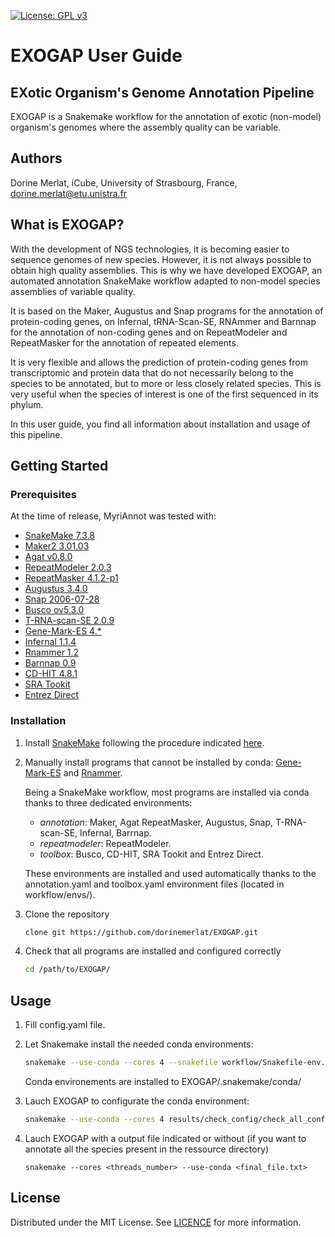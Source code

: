 [![License: GPL v3](https://img.shields.io/badge/License-GPLv3-blue.svg)](https://www.gnu.org/licenses/gpl-3.0)

# EXOGAP User Guide
## EXotic Organism's Genome Annotation Pipeline
EXOGAP is a Snakemake workflow for the annotation of exotic (non-model) organism's genomes where the assembly quality can be variable.

## Authors
Dorine Merlat, iCube, University of Strasbourg, France, dorine.merlat@etu.unistra.fr

## What is EXOGAP?

With the development of NGS technologies, it is becoming easier to sequence genomes of new species. However, it is not always possible to obtain high quality assemblies. This is why we have developed EXOGAP, an automated annotation SnakeMake workflow adapted to non-model species assemblies of variable quality. 

It is based on the Maker, Augustus and Snap programs for the annotation of protein-coding genes, on Infernal, tRNA-Scan-SE, RNAmmer and Barnnap for the annotation of non-coding genes and on RepeatModeler and RepeatMasker for the annotation of repeated elements. 

It is very flexible and allows the prediction of protein-coding genes from transcriptomic and protein data that do not necessarily belong to the species to be annotated, but to more or less closely related species. This is very useful when the species of interest is one of the first sequenced in its phylum. 

In this user guide, you find all information about installation and usage of this pipeline.

## Getting Started

### ****Prerequisites****

At the time of release, MyriAnnot was tested with: 

- [SnakeMake 7.3.8](https://snakemake.readthedocs.io/en/stable/)
- [Maker2 3.01.03](https://www.yandell-lab.org/software/maker.html)
- [Agat v0.8.0](https://github.com/NBISweden/AGAT)
- [RepeatModeler 2.0.3](https://github.com/Dfam-consortium/RepeatModeler)
- [RepeatMasker 4.1.2-p1](https://www.repeatmasker.org/)
- [Augustus 3.4.0](https://github.com/Gaius-Augustus/Augustus)
- [Snap 2006-07-28](https://github.com/KorfLab/SNAP)
- [Busco ov5.3.0](https://busco.ezlab.org)
- [T-RNA-scan-SE 2.0.9](http://lowelab.ucsc.edu/tRNAscan-SE/)
- [Gene-Mark-ES 4.*](http://opal.biology.gatech.edu/genemark/)
- [Infernal 1.1.4](http://eddylab.org/infernal/)
- [Rnammer 1.2](https://services.healthtech.dtu.dk/service.php?RNAmmer-1.2)
- [Barnnap 0.9](https://github.com/tseemann/barrnap)
- [CD-HIT 4.8.1](http://weizhong-lab.ucsd.edu/cd-hit/)
- [SRA Tookit](https://trace.ncbi.nlm.nih.gov/Traces/sra/sra.cgi?view=software)
- [Entrez Direct](https://www.ncbi.nlm.nih.gov/books/NBK179288/)


### Installation

1. Install [SnakeMake](https://snakemake.readthedocs.io/en/stable/) following the procedure indicated [here](https://snakemake.readthedocs.io/en/stable/getting_started/installation.html).

1. Manually install programs that cannot be installed by conda: [Gene-Mark-ES](http://opal.biology.gatech.edu/genemark/) and [Rnammer](https://services.healthtech.dtu.dk/service.php?RNAmmer-1.2).

    Being a SnakeMake workflow, most programs are installed via conda thanks to three dedicated environments: 
    - *annotation*: Maker, Agat RepeatMasker, Augustus, Snap, T-RNA-scan-SE, Infernal, Barrnap.
    - *repeatmodeler*: RepeatModeler.
    - *toolbox*: Busco, CD-HIT, SRA Tookit and Entrez Direct.

    These environments are installed and used automatically thanks to the annotation.yaml and toolbox.yaml environment files (located in workflow/envs/). 

1. Clone the repository
    
    ```bash
    clone git https://github.com/dorinemerlat/EXOGAP.git
    ```

2. Check that all programs are installed and configured correctly

    ```bash
    cd /path/to/EXOGAP/
    ```


## Usage

1. Fill config.yaml file.

2. Let Snakemake install the needed conda environments:
    ```bash
    snakemake --use-conda --cores 4 --snakefile workflow/Snakefile-env.smk
    ```
    Conda environements are installed to EXOGAP/.snakemake/conda/

3. Lauch EXOGAP to configurate the conda environment:
    ```bash
    snakemake --use-conda --cores 4 results/check_config/check_all_config.txt
    ```

3. Lauch EXOGAP with a output file indicated or without (if you want to annotate all the species present in the ressource directory)
    ```
    snakemake --cores <threads_number> --use-conda <final_file.txt>
    ```

## License

Distributed under the MIT License. See [LICENCE](https://github.com/dorinemerlat/EXOGAP/blob/main/LICENSE) for more information.